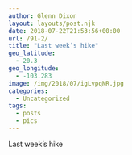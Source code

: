 ```yaml
---
author: Glenn Dixon
layout: layouts/post.njk
date: 2018-07-22T21:53:56+00:00
url: /91-2/
title: "Last week’s hike"
geo_latitude:
  - 20.3
geo_longitude:
  - -103.283
image: /img/2018/07/igLvpqNR.jpg
categories:
  - Uncategorized
tags:
  - posts
  - pics
---
```

Last week’s hike
